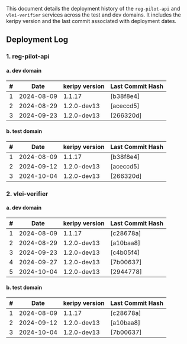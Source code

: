 This document details the deployment history of the `reg-pilot-api` and `vlei-verifier` services across the test and dev domains. It includes the keripy version and the last commit associated with deployment dates.

## Deployment Log

### 1. reg-pilot-api

#### a. dev domain

| #  | Date       | keripy version | Last Commit Hash | 
|----|------------|----------------|------------------|
| 1  | 2024-08-09 | 1.1.17         | [b38f8e4]        | 
| 2  | 2024-08-29 | 1.2.0-dev13    | [aceccd5]        | 
| 3  | 2024-09-23 | 1.2.0-dev13    | [266320d]        | 


#### b. test domain

| #  | Date       | keripy version | Last Commit Hash | 
|----|------------|----------------|------------------|
| 1  | 2024-08-09 | 1.1.17         | [b38f8e4]        | 
| 2  | 2024-09-12 | 1.2.0-dev13    | [aceccd5]        | 
| 3  | 2024-10-04 | 1.2.0-dev13    | [266320d]        | 


### 2. vlei-verifier

#### a. dev domain

| #  | Date       | keripy version | Last Commit Hash | 
|----|------------|----------------|------------------|
| 1  | 2024-08-09 | 1.1.17         | [c28678a]        | 
| 2  | 2024-08-29 | 1.2.0-dev13    | [a10baa8]        |
| 3  | 2024-09-23 | 1.2.0-dev13    | [c4b05f4]        | 
| 4  | 2024-09-27 | 1.2.0-dev13    | [7b00637]        | 
| 5  | 2024-10-04 | 1.2.0-dev13    | [2944778]        | 

#### b. test domain

| #  | Date       | keripy version | Last Commit Hash | 
|----|------------|----------------|------------------|
| 1  | 2024-08-09 | 1.1.17         | [c28678a]        | 
| 2  | 2024-09-12 | 1.2.0-dev13    | [a10baa8]        | 
| 3  | 2024-10-04 | 1.2.0-dev13    | [7b00637]        | 

